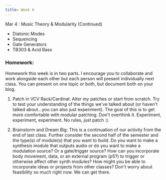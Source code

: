 ```yaml
---
title: Week 6
---
```


Mar 4
: Music Theory & Modularity (Continued)

- Diatonic Modes 
- Sequencing
- Gate Generators 
- TB303 & Acid Bass

### Homework:

Homework this week is in two parts. I encourage you to collaborate and work alongside each other but each person will present individually next class. You can present on one topic or both, but document both on your blog. 

1) Patch in VCV Rack/Cardinal: Alter my patches or start from scratch. Try to test your understanding of the things we've talked about (or haven't talked about...you can also just experiment).  The goal of this is to get more comfortable with modular patching. Don't overthink it. Experiment, experiment, experiment. No rules, just patch :). 

2) Brainstorm and Dream Big: This is a continuation of our activity from the end of last class. Further consider the second half of the semester and the type(s) of module(s) that you want to build. Do you want to make a synthesis module that outputs audio or do you want to make a modulation source? Or a gate/trigger source? How can you incorporate body movement, data, or an external program (p5?) to trigger or otherwise affect other synth modules? How might you be able to incorporate ideas or projects from other classes? Don't worry about feasibility so much right now. We can get there. 